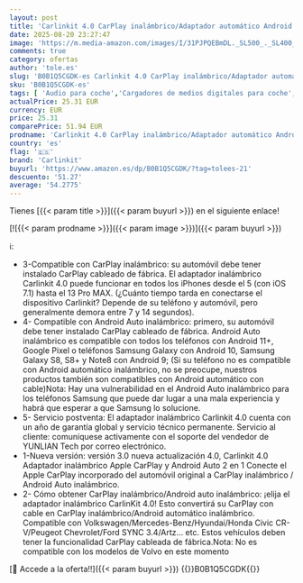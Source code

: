 ```yaml
---
layout: post
title: 'Carlinkit 4.0 CarPlay inalámbrico/Adaptador automático Android inalámbrico para automóvil CarPlay con Cable de fábrica  Nueva actualización  Compatible con Audi/Mercedes/VW/KIA/Hyundai...'
date: 2025-08-20 23:27:47
image: 'https://m.media-amazon.com/images/I/31PJPQEBmDL._SL500_._SL400_.jpg'
comments: true
category: ofertas
author: 'tole.es'
slug: 'B0B1Q5CGDK-es Carlinkit 4.0 CarPlay inalámbrico/Adaptador automático...'
sku: 'B0B1Q5CGDK-es'
tags: [ 'Audio para coche','Cargadores de medios digitales para coche','Electrónica','Electrónica para coche','Electrónica para vehículos','android','carlinkit','🇪🇸', ]
actualPrice: 25.31 EUR
currency: EUR
price: 25.31
comparePrice: 51.94 EUR
prodname: 'Carlinkit 4.0 CarPlay inalámbrico/Adaptador automático Android inalámbrico para automóvil CarPlay con Cable de fábrica  Nueva actualización  Compatible con Audi/Mercedes/VW/KIA/Hyundai...'
country: 'es'
flag: '🇪🇸'
brand: 'Carlinkit'
buyurl: 'https://www.amazon.es/dp/B0B1Q5CGDK/?tag=tolees-21'
descuento: '51.27'
average: '54.2775'
---
```


Tienes [{{< param title >}}]({{< param buyurl >}}) en el siguiente enlace!

[![{{< param prodname >}}]({{< param image >}})]({{< param buyurl >}})

ℹ️:

- 3-Compatible con CarPlay inalámbrico: su automóvil debe tener instalado CarPlay cableado de fábrica. El adaptador inalámbrico Carlinkit 4.0 puede funcionar en todos los iPhones desde el 5 (con iOS 7.1) hasta el 13 Pro MAX. (¿Cuánto tiempo tarda en conectarse el dispositivo Carlinkit? Depende de su teléfono y automóvil, pero generalmente demora entre 7 y 14 segundos).
- 4- Compatible con Android Auto inalámbrico: primero, su automóvil debe tener instalado CarPlay cableado de fábrica. Android Auto inalámbrico es compatible con todos los teléfonos con Android 11+, Google Pixel o teléfonos Samsung Galaxy con Android 10, Samsung Galaxy S8, S8+ y Note8 con Android 9; (Si su teléfono no es compatible con Android automático inalámbrico, no se preocupe, nuestros productos también son compatibles con Android automático con cable)Nota: Hay una vulnerabilidad en el Android Auto inalámbrico para los teléfonos Samsung que puede dar lugar a una mala experiencia y habrá que esperar a que Samsung lo solucione.
- 5- Servicio postventa: El adaptador inalámbrico Carlinkit 4.0 cuenta con un año de garantía global y servicio técnico permanente. Servicio al cliente: comuníquese activamente con el soporte del vendedor de YUNLIAN Tech por correo electrónico.
- 1-Nueva versión: versión 3.0 nueva actualización 4.0, Carlinkit 4.0 Adaptador inalámbrico Apple CarPlay y Android Auto 2 en 1 Conecte el Apple CarPlay incorporado del automóvil original a CarPlay inalámbrico / Android Auto inalámbrico.
- 2- Cómo obtener CarPlay inalámbrico/Android auto inalámbrico: ¡elija el adaptador inalámbrico CarlinKit 4.0! Esto convertirá su CarPlay con cable en CarPlay inalámbrico/Android automático inalámbrico. Compatible con Volkswagen/Mercedes-Benz/Hyundai/Honda Civic CR-V/Peugeot Chevrolet/Ford SYNC 3.4/Artz... etc. Estos vehículos deben tener la funcionalidad CarPlay cableada de fábrica.Nota: No es compatible con los modelos de Volvo en este momento

[🛒 Accede a la oferta!!]({{< param buyurl >}})
{{<world>}}B0B1Q5CGDK{{</world>}}
